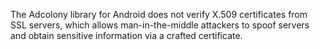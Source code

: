 The Adcolony library for Android does not verify X.509 certificates from SSL servers, which allows man-in-the-middle attackers to spoof servers and obtain sensitive information via a crafted certificate.